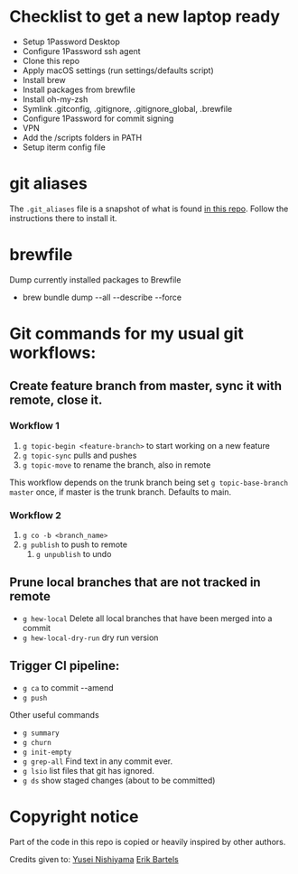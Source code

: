# Checklist to get a new laptop ready
- Setup 1Password Desktop
- Configure 1Password ssh agent
- Clone this repo
- Apply macOS settings (run settings/defaults script)
- Install brew
- Install packages from brewfile
- Install oh-my-zsh
- Symlink .gitconfig, .gitignore, .gitignore_global, .brewfile
- Configure 1Password for commit signing
- VPN
- Add the /scripts folders in PATH
- Setup iterm config file


# git aliases
The `.git_aliases` file is a snapshot of what is found [in this repo](https://github.com/GitAlias/gitalias). Follow the instructions there to install it.

# brewfile
Dump currently installed packages to Brewfile
- brew bundle dump --all --describe --force


# Git commands for my usual git workflows:

## Create feature branch from master, sync it with remote, close it.

### Workflow 1
1. `g topic-begin <feature-branch>` to start working on a new feature
2. `g topic-sync` pulls and pushes
3. `g topic-move` to rename the branch, also in remote

This workflow depends on the trunk branch being set
`g topic-base-branch master` once, if master is the trunk branch. Defaults to main.

### Workflow 2

1. `g co -b <branch_name>`
2. `g publish` to push to remote
   1. `g unpublish` to undo

## Prune local branches that are not tracked in remote
- `g hew-local` Delete all local branches that have been merged into a commit
- `g hew-local-dry-run` dry run version

## Trigger CI pipeline:
* `g ca` to commit --amend
* `g push`

Other useful commands
* `g summary`
* `g churn`
* `g init-empty`
* `g grep-all` Find text in any commit ever.
* `g lsio` list files that git has ignored.
* `g ds` show staged changes (about to be committed)

# Copyright notice
Part of the code in this repo is copied or heavily inspired by other authors.

Credits given to:
[Yusei Nishiyama](https://github.com/yuseinishiyama)
[Erik Bartels](https://github.com/ebartels)